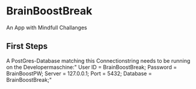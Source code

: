 # BrainBoostBreak
An App with Mindfull Challanges

## First Steps

A PostGres-Database matching this Connectionstring needs to be running on the Developermaschine:" User ID = BrainBoostBreak; Password = BrainBoostPW; Server = 127.0.0.1; Port = 5432; Database = BrainBoostBreak;"
